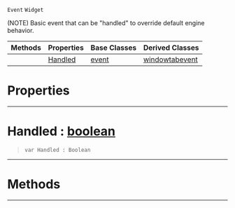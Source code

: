  `Event` `Widget`



(NOTE) Basic event that can be "handled" to override default engine behavior.

|Methods|Properties|Base Classes|Derived Classes|
|---|---|---|---|
| |[ Handled](https://github.com/ZilchEngine/ZilchDocs/blob/master/code_reference/class_reference/handleableevent.markdown#handled-zero-engine-docu)|[event](https://github.com/ZilchEngine/ZilchDocs/blob/master/code_reference/class_reference/event.markdown)|[windowtabevent](https://github.com/ZilchEngine/ZilchDocs/blob/master/code_reference/class_reference/windowtabevent.markdown)|


 #  Properties


---  
 #  Handled : [boolean](https://github.com/ZilchEngine/ZilchDocs/blob/master/code_reference/nada_base_types/boolean.markdown)

> 
> ``` lang=cpp, name=Nada
> var Handled : Boolean


---  
 #  Methods


---  
 

 